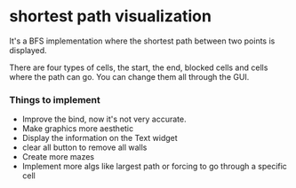 # shortest path visualization


It's a BFS implementation where the shortest path between two points is displayed. 

There are four types of cells, the start, the end, blocked cells and cells where the path can go. You can change them all through
the GUI. 

### Things to implement

* Improve the bind, now it's not very accurate.
* Make graphics more aesthetic
* Display the information on the Text widget
* clear all button to remove all walls
* Create more mazes
* Implement more algs like largest path or forcing to go through a specific cell